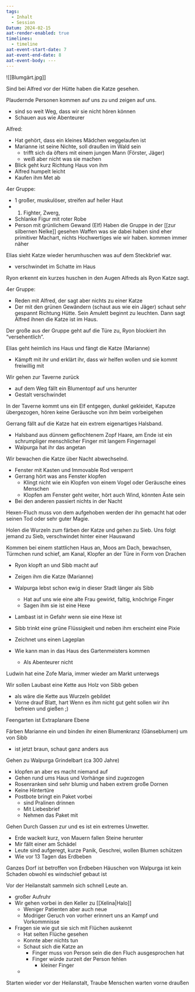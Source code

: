 ```yaml
---
tags:
  - Inhalt
  - Session
Datum: 2024-02-15
aat-render-enabled: true
timelines:
  - timeline
aat-event-start-date: 7
aat-event-end-date: 8
aat-event-body: ---
---
```

![[Blumgärt.jpg]]

Sind bei Alfred vor der Hütte haben die Katze gesehen.

Plaudernde Personen kommen auf uns zu und zeigen auf uns.
- sind so weit Weg, dass wir sie nicht hören können
- Schauen aus wie Abenteurer

Alfred:
- Hat gehört, dass ein kleines Mädchen weggelaufen ist
- Marianne ist seine Nichte, soll draußen im Wald sein
	- trifft sich da öfters mit einem jungen Mann (Förster, Jäger)
	- weiß aber nicht was sie machen
- Blick geht kurz Richtung Haus von ihm
- Alfred humpelt leicht
- Kaufen ihm Met ab 

4er Gruppe:
- 1 großer, muskulöser, streifen auf heller Haut
- 1. Fighter, Zwerg, 
- Schlanke Figur mit roter Robe 
- Person mit grünlichem Gewand (Elf)
Haben die Gruppe in der [[zur silbernen Nelke]] gesehen
Waffen was sie dabei haben sind eher primitiver Machart, nichts Hochwertiges wie wir haben.
kommen immer näher

Elias sieht Katze wieder herumhuschen was auf dem Steckbrief war.
- verschwindet im Schatte im Haus

Ryon erkennt ein kurzes huschen in den Augen Alfreds als Ryon Katze sagt.

4er Gruppe:
- Reden mit Alfred, der sagt aber nichts zu einer Katze
- Der mit den grünen Gewändern (schaut aus wie ein Jäger) schaut sehr gespannt Richtung Hütte. Sein Amulett beginnt zu leuchten. Dann sagt Alfred ihnen die Katze ist im Haus. 

Der große aus der Gruppe geht auf die Türe zu, Ryon blockiert ihn “versehentlich”.

Elias geht heimlich ins Haus und fängt die Katze (Marianne)
- Kämpft mit ihr und erklärt ihr, dass wir helfen wollen und sie kommt freiwillig mit

Wir gehen zur Taverne zurück
- auf dem Weg fällt ein Blumentopf auf uns herunter
- Gestalt verschwindet

In der Taverne kommt uns ein Elf entgegen, dunkel gekleidet, Kaputze übergezogen, hören keine Geräusche von ihm beim vorbeigehen

Gerrang fällt auf die Katze hat ein extrem eigenartiges Halsband.
- Halsband aus dünnem geflochtenem Zopf Haare, am Ende ist ein schrumpliger menschlicher Finger mit langem Fingernagel
- Walpurga hat ihr das angetan

Wir bewachen die Katze über Nacht abwechselnd.
- Fenster mit Kasten und Immovable Rod versperrt
- Gerrang hört was ans Fenster klopfen
	- Klingt nicht wie ein Klopfen von einem Vogel oder Geräusche eines Menschen
	- Klopfen am Fenster geht weiter, hört auch Wind, könnten Äste sein
- Bei den anderen passiert nichts in der Nacht

Hexen-Fluch muss von dem aufgehoben werden der ihn gemacht hat oder seinen Tod oder sehr guter Magie.

Holen die Wurzeln zum färben der Katze und gehen zu Sieb.
Uns folgt jemand zu Sieb, verschwindet hinter einer Hauswand

Kommen bei einem stattlichen Haus an, Moos am Dach, bewachsen, Türmchen rund schief, am Kanal, Klopfer an der Türe in Form von Drachen
- Ryon klopft an und Sibb macht auf
- Zeigen ihm die Katze (Marianne)
- Walpurga lebst schon ewig in dieser Stadt länger als Sibb
	- Hat auf uns wie eine alte Frau gewirkt, faltig, knöchrige Finger
	- Sagen ihm sie ist eine Hexe
- Lambast ist in Gefahr wenn sie eine Hexe ist
- Sibb trinkt eine grüne Flüssigkeit und neben ihm erscheint eine Pixie
- Zeichnet uns einen Lageplan

- Wie kann man in das Haus des Gartenmeisters kommen
	- Als Abenteurer nicht

Ludwin hat eine Zofe Maria, immer wieder am Markt unterwegs

Wir sollen Laubast eine Kette aus Holz von Sibb geben
+ als wäre die Kette aus Wurzeln gebildet
+ Vorne drauf Blatt, hart
Wenn es ihm nicht gut geht sollen wir ihn befreien und gießen ;)

Feengarten ist Extraplanare Ebene

Färben Marianne ein und binden ihr einen Blumenkranz (Gänseblumen) um von Sibb
- ist jetzt braun, schaut ganz anders aus

Gehen zu Walpurga Grindelbart (ca 300 Jahre)
- klopfen an aber es macht niemand auf
- Gehen rund ums Haus und Vorhänge sind zugezogen
- Rosenranken sind sehr blumig und haben extrem große Dornen
- Keine Hintertüre
- Postbote bringt ein Paket vorbei
	- sind Pralinen drinnen
	- Mit Liebesbrief
	- Nehmen das Paket mit

Gehen Durch Gassen zur  und es ist ein extremes Unwetter.
- Erde wackelt kurz, von Mauern fallen Steine herunter
- Mir fällt einer am Schädel
- Leute sind aufgeregt, kurze Panik, Geschrei, wollen Blumen schützen
- Wie vor 13 Tagen das Erdbeben

Ganzes Dorf ist betroffen von Erdbeben
Häuschen von Walpurga ist kein Schaden obwohl es windschief gebaut ist

Vor der Heilanstalt sammeln sich schnell Leute an.
- großer Aufruhr
- Wir gehen vorbei in den Keller zu [[Xelina|Halo]]
	- Weniger Patienten aber auch neue
	- Modriger Geruch von vorher erinnert uns an Kampf und Vorkommnisse
- Fragen sie wie gut sie sich mit Flüchen auskennt
	- Hat selten Flüche gesehen
	- Konnte aber nichts tun
	- Schaut sich die Katze an
		- Finger muss von Person sein die den Fluch ausgesprochen hat
		- Finger würde zurzeit der Person fehlen
			- kleiner Finger
	- 


Starten wieder vor der Heilanstalt, Traube Menschen warten vorne draußen


